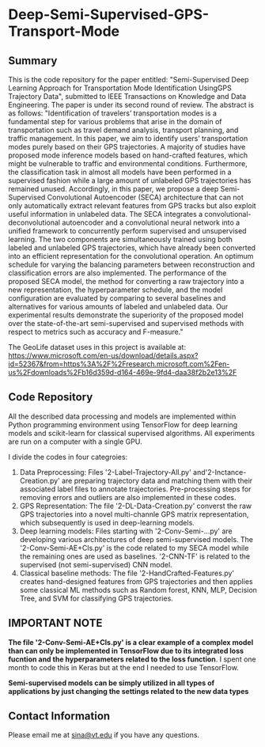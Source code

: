 # Deep-Semi-Supervised-GPS-Transport-Mode
## Summary
This is the code repository for the paper entitled: "Semi-Supervised Deep Learning Approach for Transportation Mode Identification UsingGPS Trajectory Data", submitted to IEEE Transactions on Knowledge and Data Engineering. The paper is under its second round of review. The abstract is as follows: 
"Identification of travelers’ transportation modes is a fundamental step for various problems that arise in the domain of transportation such as travel demand analysis, transport planning, and traffic management. In this paper, we aim to identify users’ transportation modes purely based on their GPS trajectories. A majority of studies have proposed mode inference models based on hand-crafted features, which might be vulnerable to traffic and environmental conditions. Furthermore, the classification task in almost
all models have been performed in a supervised fashion while a large amount of unlabeled GPS trajectories has remained unused. Accordingly, in this paper, we propose a deep Semi-Supervised Convolutional Autoencoder (SECA) architecture that can not only automatically extract relevant features from GPS tracks but also exploit useful information in unlabeled data. The SECA integrates a convolutional-deconvolutional autoencoder and a convolutional neural network into a unified framework to concurrently perform supervised and unsupervised learning. The two components are simultaneously trained using both labeled and unlabeled GPS trajectories, which have already been converted into an efficient representation for the convolutional operation. An optimum schedule for varying the balancing parameters between reconstruction and classification errors are also implemented. The performance of the proposed SECA model, the method for converting a raw trajectory into a new representation, the hyperparameter schedule, and the model configuration are evaluated by comparing to several baselines and alternatives for various amounts of labeled and unlabeled data. Our experimental results demonstrate the superiority of the proposed model over the state-of-the-art semi-supervised and supervised methods with respect to metrics such as accuracy and F-measure."

The GeoLife dataset uses in this project is available at: https://www.microsoft.com/en-us/download/details.aspx?id=52367&from=https%3A%2F%2Fresearch.microsoft.com%2Fen-us%2Fdownloads%2Fb16d359d-d164-469e-9fd4-daa38f2b2e13%2F

## Code Repository
 All the described data processing and models are implemented within Python programming environment using TensorFlow for deep learning models and scikit-learn for classical supervised algorithms. All experiments are run on a computer with a single GPU.
 
 I divide the codes in four categroies:
 
 1. Data Preprocessing: Files '2-Label-Trajectory-All.py' and'2-Inctance-Creation.py' are preparing trajectory data and matching them with their associated label files to annotate trajectories. Pre-processing steps for removing errors and outliers are also implemented in these codes.
 2. GPS Representation: The file '2-DL-Data-Creation.py' converst the raw GPS trajectories into a novel multi-channle GPS matrix representation, which subsequently is used in deep-learning models.
 3. Deep learning models: Files starting with '2-Conv-Semi-...py' are developing various architectures of deep semi-supervised models. The '2-Conv-Semi-AE+Cls.py' is the code related to my SECA model while the remaining ones are used as baselines. '2-CNN-TF' is related to the supervised (not semi-supervised) CNN model.
 4. Classical baseline methods: The file '2-HandCrafted-Features.py' creates hand-designed features from GPS trajectories and then applies some classical ML methods such as Random forest, KNN, MLP, Decision Tree, and SVM for classifying GPS trajectories. 
 
 ## IMPORTANT NOTE
 **The file '2-Conv-Semi-AE+Cls.py' is a clear example of a complex model than can only be implemented in TensorFlow due to its integrated loss fucntion and the hyperparameters related to the loss function**. I spent one month to code this in Keras but at the end I needed to use TensorFlow. 
 
 **Semi-supervised models can be simply utilized in all types of applications by just changing the settings related to the new data types**

## Contact Information
Please email me at sina@vt.edu if you have any questions. 

